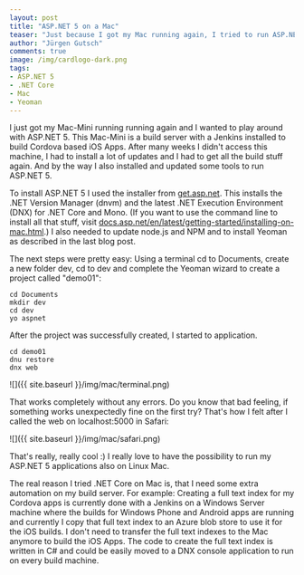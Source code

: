 ```yaml
--- 
layout: post
title: "ASP.NET 5 on a Mac"
teaser: "Just because I got my Mac running again, I tried to run ASP.NET 5 rc1 on that machine. Yes we already know it should work on a Mac, but I wanted to see this by myself :)"
author: "Jürgen Gutsch"
comments: true
image: /img/cardlogo-dark.png
tags: 
- ASP.NET 5
- .NET Core
- Mac
- Yeoman
---
```


I just got my Mac-Mini running running again and I wanted to play around with ASP.NET 5. This Mac-Mini is a build server with a Jenkins installed to build Cordova based iOS Apps. After many weeks I didn't access this machine, I had to install a lot of updates and I had to get all the build stuff again. And by the way I also installed and updated some tools to run ASP.NET 5.

To install ASP.NET 5 I used the installer from [get.asp.net](http://get.asp.net). This installs the .NET Version Manager (dnvm) and the latest .NET Execution Environment (DNX) for .NET Core and Mono. (If you want to use the command line to install all that stuff, visit [docs.asp.net/en/latest/getting-started/installing-on-mac.html](http://docs.asp.net/en/latest/getting-started/installing-on-mac.html).) I also needed to update node.js and NPM and to install Yeoman as described in the last blog post. 

The next steps were pretty easy: Using a terminal cd to Documents, create a new folder dev, cd to dev and complete the Yeoman wizard to create a project called "demo01":

~~~ batch
cd Documents
mkdir dev
cd dev
yo aspnet
~~~

After the project was successfully created, I started to application.

~~~ batch
cd demo01
dnu restore
dnx web
~~~

![]({{ site.baseurl }}/img/mac/terminal.png)

That works completely without any errors. Do you know that bad feeling, if something works unexpectedly fine on the first try? That's how I felt after I called the web on localhost:5000 in Safari:

![]({{ site.baseurl }}/img/mac/safari.png)

That's really, really cool :) I really love to have the possibility to run my ASP.NET 5 applications also on Linux Mac.

The real reason I tried .NET Core on Mac is, that I need some extra automation on my build server. For example: Creating a full text index for my Cordova apps is currently done with a Jenkins on a Windows Server machine where the builds for Windows Phone and Android apps are running and currently I copy that full text index to an Azure blob store to use it for the iOS builds. I don't need to transfer the full text indexes to the Mac anymore to build the iOS Apps. The code to create the full text index is written in C# and could be easily moved to a DNX console application to run on every build machine.